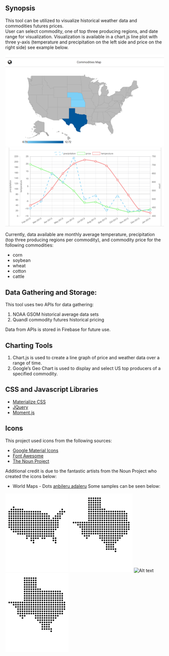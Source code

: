 ## Synopsis
This tool can be utilized to visualize historical weather data and commodities futures prices.  
User can select commodity, one of top three producing regions, and date range for visualization. Visualization is available in a chart.js line plot with three y-axis (temperature and precipitation on the left side and price on the right side) see example below.  

![Alt text](assets/images/sampleMap.PNG "sample map")
![Alt text](assets/images/samplePlot.png "sample visualization")

Currently, data available are monthly average temperature, precipitation (top three producing regions per commodity), and commodity price for the following commodities:
+ corn
+ soybean
+ wheat
+ cotton
+ cattle

## Data Gathering and Storage:
This tool uses two APIs for data gathering:

1. NOAA GSOM historical average data sets
2. Quandl commodity futures historical pricing

Data from APIs is stored in Firebase for future use.

## Charting Tools
1. Chart.js is used to create a line graph of price and weather data over a range of time.
2. Google’s Geo Chart is used to display and select US top producers of a specified commodity.

## CSS and Javascript Libraries
+ [Materialize CSS](http://materializecss.com/)
+ [JQuery](http://jquery.com/)
+ [Moment.js](http://momentjs.com/) 

## Icons
This project used icons from the following sources:
+ [Google Material Icons](https://material.io/icons/)
+ [Font Awesome](http://fontawesome.io/)
+ [The Noun Project](https://thenounproject.com/) 

Additional credit is due to the fantastic artists from the Noun Project who created the icons below:
+ World Maps - Dots [anbileru adaleru](https://thenounproject.com/pronoun/collection/world-maps-dots/) Some samples can be seen below:

![Alt text](assets/images/US-Country_icon.svg "US Dots Sample") 
![Alt text](assets/images/US-TX_icon.svg "Texas Dots Sample") 
![Alt text](assets/images/US-IL.svg "Illinois Dots Sample")
![Alt text](assets/images/US-TX_icon.svg "sample map")